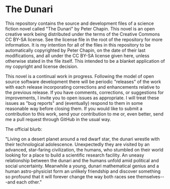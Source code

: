 
The Dunari
==========

This repository contains the source and development files of a science fiction novel called "The
Dunari" by Peter Chapin. This novel is an open creative work being distributed under the terms
of the Creative Commons CC BY-SA license. See the license file in the root of the repository for
more information. It is my intention for all of the files in this repository to be automatically
copyrighted by Peter Chapin, on the date of their last modifications, and all under the CC BY-SA
license given here, unless otherwise stated in the file itself. This intended to be a blanket
application of my copyright and license decision.

This novel is a continual work in progress. Following the model of open source software
development there will be periodic "releases" of the work with each release incorporating
corrections and enhancements relative to the previous release. If you have comments,
corrections, or suggestions for improvements, I invite you to open issues as appropriate. I will
treat these issues as "bug reports" and (eventually) respond to them in some reasonable way
before closing them. If you would like to submit a contribution to this work, send your
contribution to me or, even better, send me a pull request through GitHub in the usual way.

The official blurb:

"Living on a desert planet around a red dwarf star, the dunari wrestle with their technological
adolescence. Unexpectedly they are visited by an advanced, star-faring civilization, the humans,
who stumbled on their world looking for a place to build a scientific research facility. An
uneasy relationship between the dunari and the humans unfold amid political and social
uncertainty. Meanwhile a young, dunari mathematical genius and a human astro-physicist form an
unlikely friendship and discover something so profound that it will forever change the way both
races see themselves---and each other."
